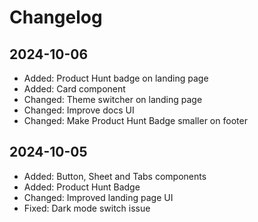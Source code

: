 # Changelog

## 2024-10-06

- Added: Product Hunt badge on landing page
- Added: Card component
- Changed: Theme switcher on landing page
- Changed: Improve docs UI
- Changed: Make Product Hunt Badge smaller on footer

## 2024-10-05

- Added: Button, Sheet and Tabs components
- Added: Product Hunt Badge
- Changed: Improved landing page UI
- Fixed: Dark mode switch issue
